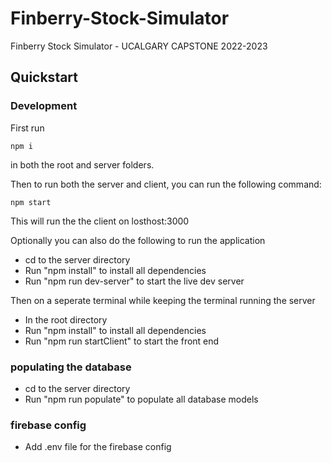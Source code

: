 # Finberry-Stock-Simulator
Finberry Stock Simulator - UCALGARY CAPSTONE 2022-2023

## Quickstart

### Development

First run 
``` 
npm i
```
in both the root and server folders.

Then to run both the server and client, you can run the following command:

```
npm start
```

This will run the the client on losthost:3000

Optionally you can also do the following to run the application

- cd to the server directory
- Run "npm install" to install all dependencies
- Run "npm run dev-server" to start the live dev server

Then on a seperate terminal while keeping the terminal running the server
- In the root directory
- Run "npm install" to install all dependencies
- Run "npm run startClient" to start the front end

### populating the database

- cd to the server directory
- Run "npm run populate" to populate all database models

### firebase config

- Add .env file for the firebase config

